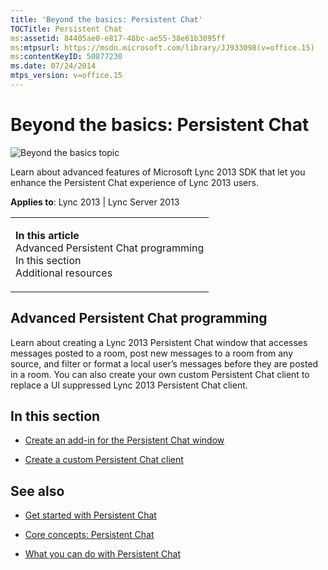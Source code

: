 ```yaml
---
title: 'Beyond the basics: Persistent Chat'
TOCTitle: Persistent Chat
ms:assetid: 84405ae0-e817-48bc-ae55-38e61b3095ff
ms:mtpsurl: https://msdn.microsoft.com/library/JJ933098(v=office.15)
ms:contentKeyID: 50877230
ms.date: 07/24/2014
mtps_version: v=office.15
---
```


# Beyond the basics: Persistent Chat

![Beyond the basics topic](images/JJ937254.mod_icon_beyondbasics_long(Office.15).png "Beyond the basics topic")

Learn about advanced features of Microsoft Lync 2013 SDK that let you enhance the Persistent Chat experience of Lync 2013 users.



**Applies to**: Lync 2013 | Lync Server 2013

<table>
<colgroup>
<col style="width: 100%" />
</colgroup>
<tbody>
<tr class="odd">
<td><p><strong>In this article</strong><br />
Advanced Persistent Chat programming<br />
In this section<br />
Additional resources</p></td>
</tr>
</tbody>
</table>

## Advanced Persistent Chat programming

Learn about creating a Lync 2013 Persistent Chat window that accesses messages posted to a room, post new messages to a room from any source, and filter or format a local user’s messages before they are posted in a room. You can also create your own custom Persistent Chat client to replace a UI suppressed Lync 2013 Persistent Chat client.

## In this section

  - [Create an add-in for the Persistent Chat window](create-an-add-in-for-the-persistent-chat-window.md)

  - [Create a custom Persistent Chat client](create-a-custom-persistent-chat-client.md)

## See also

  - [Get started with Persistent Chat](get-started-with-persistent-chat.md)

  - [Core concepts: Persistent Chat](core-concepts-persistent-chat.md)

  - [What you can do with Persistent Chat](what-you-can-do-with-persistent-chat.md)

